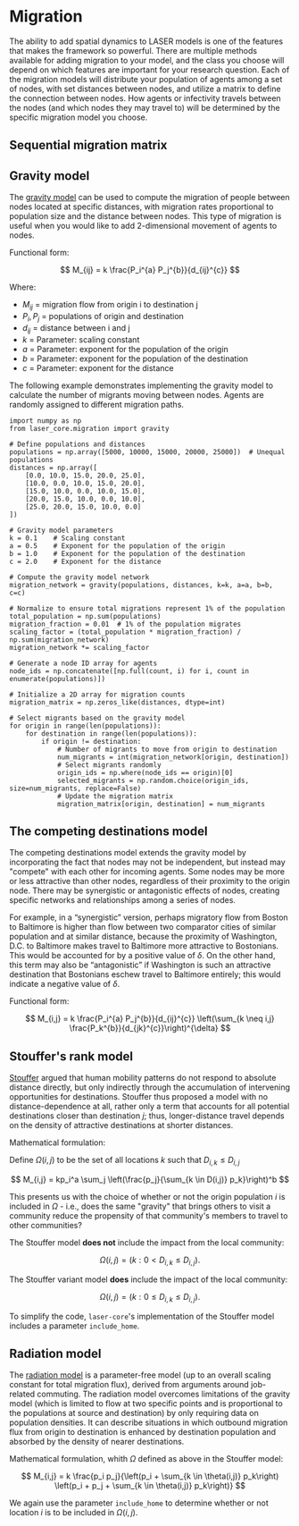 # Migration

<!-- ADD INTRO. Explain how LASER has the various types of migration models, that the user can select how to implement migration using the following types. (Will need to include the name of the component, and a link to the section in the API docs that defines it). Make sure each type of migration includes info on how laser implements it/ties into the code. Currently just contains content ported from sphinx docs. -->

The ability to add spatial dynamics to LASER models is one of the features that makes the framework so powerful. There are multiple methods available for adding migration to your model, and the class you choose will depend on which features are important for your research question. Each of the migration models will distribute your population of agents among a set of nodes, with set distances between nodes, and utilize a matrix to define the connection between nodes. How agents or infectivity travels between the nodes (and which nodes they may travel to) will be determined by the specific migration model you choose.

<!-- we can add the model selection considerations here if they're relevant to the docs...currently undecided if we want them here, or if we should create a "migration" section in the ModelHub and just link to that -->

## Sequential migration matrix

<!-- This is used in the SIR example, so we need to include a section on it here.
[Agents move sequentially from node to node in a chain]-->

## Gravity model

The [gravity model](https://en.wikipedia.org/wiki/Gravity_model_of_migration) can be used to compute the migration of people between nodes located at specific distances, with migration rates proportional to population size and the distance between nodes. This type of migration is useful when you would like to add 2-dimensional movement of agents to nodes.

Functional form:

$$
M_{ij} = k \frac{P_i^{a} P_j^{b}}{d_{ij}^{c}}
$$

Where:

- $M_{ij}$ = migration flow from origin i to destination j
- $P_i, P_j$ = populations of origin and destination
- $d_{ij}$ = distance between i and j
- $k$ = Parameter: scaling constant
- $a$ = Parameter: exponent for the population of the origin
- $b$ = Parameter: exponent for the population of the destination
- $c$ = Parameter: exponent for the distance



The following example demonstrates implementing the gravity model to calculate the number of migrants moving between nodes. Agents are randomly assigned to different migration paths.

```
import numpy as np
from laser_core.migration import gravity

# Define populations and distances
populations = np.array([5000, 10000, 15000, 20000, 25000])  # Unequal populations
distances = np.array([
    [0.0, 10.0, 15.0, 20.0, 25.0],
    [10.0, 0.0, 10.0, 15.0, 20.0],
    [15.0, 10.0, 0.0, 10.0, 15.0],
    [20.0, 15.0, 10.0, 0.0, 10.0],
    [25.0, 20.0, 15.0, 10.0, 0.0]
])

# Gravity model parameters
k = 0.1    # Scaling constant
a = 0.5    # Exponent for the population of the origin
b = 1.0    # Exponent for the population of the destination
c = 2.0    # Exponent for the distance

# Compute the gravity model network
migration_network = gravity(populations, distances, k=k, a=a, b=b, c=c)

# Normalize to ensure total migrations represent 1% of the population
total_population = np.sum(populations)
migration_fraction = 0.01  # 1% of the population migrates
scaling_factor = (total_population * migration_fraction) / np.sum(migration_network)
migration_network *= scaling_factor

# Generate a node ID array for agents
node_ids = np.concatenate([np.full(count, i) for i, count in enumerate(populations)])

# Initialize a 2D array for migration counts
migration_matrix = np.zeros_like(distances, dtype=int)

# Select migrants based on the gravity model
for origin in range(len(populations)):
    for destination in range(len(populations)):
        if origin != destination:
            # Number of migrants to move from origin to destination
            num_migrants = int(migration_network[origin, destination])
            # Select migrants randomly
            origin_ids = np.where(node_ids == origin)[0]
            selected_migrants = np.random.choice(origin_ids, size=num_migrants, replace=False)
            # Update the migration matrix
            migration_matrix[origin, destination] = num_migrants
```


## The competing destinations model

The competing destinations model extends the gravity model by incorporating the fact that nodes may not be independent, but instead may "compete" with each other for incoming agents. Some nodes may be more or less attractive than other nodes, regardless of their proximity to the origin node. There may  be synergistic or antagonistic effects of nodes, creating specific networks and relationships among a series of nodes.

For example, in a “synergistic” version, perhaps migratory flow from Boston to Baltimore is higher than flow between two comparator cities of similar population and at similar distance, because the proximity of Washington, D.C. to Baltimore makes travel to Baltimore more attractive to Bostonians. This would be accounted for by a positive value of $\delta$. On the other hand, this term may also be “antagonistic” if Washington is such an attractive destination that Bostonians eschew travel to Baltimore entirely; this would indicate a negative value of $\delta$.

Functional form:

$$
M_{i,j} = k \frac{P_i^{a} P_j^{b}}{d_{ij}^{c}} \left(\sum_{k \neq i,j} \frac{P_k^{b}}{d_{jk}^{c}}\right)^{\delta}
$$



## Stouffer's rank model

[Stouffer](https://doi.org/10.2307/2084520) argued that human mobility patterns do not respond to absolute distance directly, but only indirectly through the accumulation of intervening opportunities for destinations. Stouffer thus proposed a model with no distance-dependence at all, rather only a term that accounts for all potential destinations closer than destination $j$; thus, longer-distance travel depends on the density of attractive destinations at shorter distances.

Mathematical formulation:

Define $\Omega (i,j)$ to be the set of all locations $k$ such that $D_{i,k} \leq D_{i,j}$

$$
M_{i,j} = kp_i^a \sum_j \left(\frac{p_j}{\sum_{k \in D(i,j)} p_k}\right)^b
$$

This presents us with the choice of whether or not the origin population $i$ is included in $\Omega$ - i.e., does the same "gravity" that brings others to visit a community reduce the propensity of that community's members to travel to other communities?

The Stouffer model **does not** include the impact from the local community:

$$
\Omega(i,j) = \left(k:0 < D_{i,k} \leq D_{i,j}\right).
$$

The Stouffer variant model **does** include the impact of the local community:

$$
\Omega(i,j) = \left(k:0 \leq D_{i,k} \leq D_{i,j}\right).
$$

To simplify the code, `laser-core`'s implementation of the Stouffer model includes a parameter `include_home`.



## Radiation model

The [radiation model](https://www.nature.com/articles/nature10856) is a parameter-free model (up to an overall scaling constant for total migration flux), derived from arguments around job-related commuting. The radiation model overcomes limitations of the gravity model (which is limited to flow at two specific points and is proportional to the populations at source and destination) by only requiring data on population densities. It can describe situations in which outbound migration flux from origin to destination is enhanced by destination population and absorbed by the density of nearer destinations.

Mathematical formulation, whith $\Omega$ defined as above in the Stouffer model:

$$
M_{i,j} = k \frac{p_i p_j}{\left(p_i + \sum_{k \in \theta(i,j)} p_k\right) \left(p_i + p_j + \sum_{k \in \theta(i,j)} p_k\right)}
$$

We again use the parameter `include_home` to determine whether or not location $i$ is to be included in $\Omega(i,j)$.
